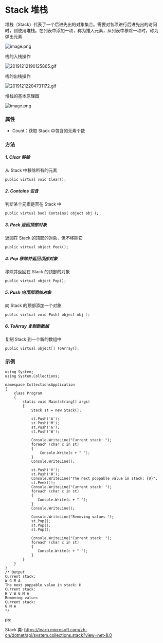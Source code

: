 # Stack 堆栈

堆栈（Stack）代表了一个后进先出的对象集合。需要对各项进行后进先出的访问时，则使用堆栈。在列表中添加一项，称为推入元素，从列表中移除一项时，称为弹出元素

![image.png](https://upload-images.jianshu.io/upload_images/29476859-7605c2b33bcfce68.png?imageMogr2/auto-orient/strip%7CimageView2/2/w/1240)

栈的入栈操作

![20191212190125865.gif](https://upload-images.jianshu.io/upload_images/29476859-534e1423668e8656.gif?imageMogr2/auto-orient/strip)

栈的出栈操作

![20191212204731172.gif](https://upload-images.jianshu.io/upload_images/29476859-9a8a454031edf8b5.gif?imageMogr2/auto-orient/strip)

堆栈的基本原理图

![image.png](https://upload-images.jianshu.io/upload_images/29476859-be12b50e8d9b787d.png?imageMogr2/auto-orient/strip%7CimageView2/2/w/1240)


### 属性

+ Count：获取 Stack 中包含的元素个数

### 方法

##### 1. Clear 移除

从 Stack 中移除所有的元素

```
public virtual void Clear();
```

##### 2. Contains 包含

判断某个元素是否在 Stack 中

```
public virtual bool Contains( object obj );
```

##### 3. Peek	 返回顶部对象

返回在 Stack 的顶部的对象，但不移除它

```
public virtual object Peek();
```

##### 4. Pop 移除并返回顶部对象

移除并返回在 Stack 的顶部的对象

```
public virtual object Pop();
```

##### 5. Push 向顶部添加对象

向 Stack 的顶部添加一个对象

```
public virtual void Push( object obj );
```

##### 6. ToArray 复制到数组

复制 Stack 到一个新的数组中

```
public virtual object[] ToArray();
```

### 示例

```
using System;
using System.Collections;

namespace CollectionsApplication
{
    class Program
    {
        static void Main(string[] args)
        {
            Stack st = new Stack();

            st.Push('A');
            st.Push('M');
            st.Push('G');
            st.Push('W');
            
            Console.WriteLine("Current stack: ");
            foreach (char c in st)
            {
                Console.Write(c + " ");
            }
            Console.WriteLine();
            
            st.Push('V');
            st.Push('H');
            Console.WriteLine("The next poppable value in stack: {0}", 
            st.Peek());
            Console.WriteLine("Current stack: ");           
            foreach (char c in st)
            {
               Console.Write(c + " ");
            }
            Console.WriteLine();

            Console.WriteLine("Removing values ");
            st.Pop();
            st.Pop();
            st.Pop();
            
            Console.WriteLine("Current stack: ");
            foreach (char c in st)
            {
               Console.Write(c + " "); 
            }
        }
    }
}
/* Output
Current stack: 
W G M A
The next poppable value in stack: H
Current stack: 
H V W G M A
Removing values
Current stack: 
G M A
*/
```

ps:

Stack 类: https://learn.microsoft.com/zh-cn/dotnet/api/system.collections.stack?view=net-8.0
